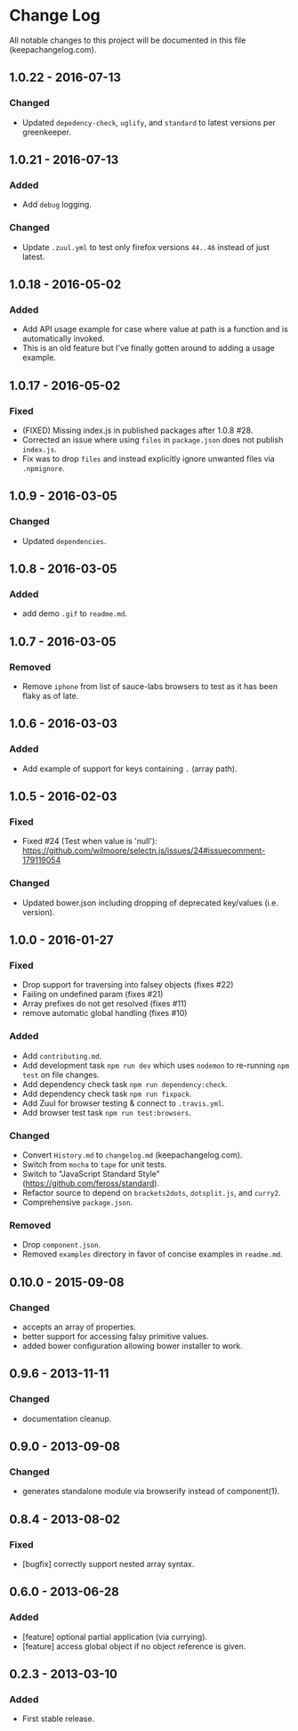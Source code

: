 # Change Log
All notable changes to this project will be documented in this file (keepachangelog.com).

## 1.0.22 - 2016-07-13
### Changed
- Updated `depedency-check`, `uglify`, and `standard` to latest versions per greenkeeper.

## 1.0.21 - 2016-07-13
### Added
- Add `debug` logging.

### Changed
- Update `.zuul.yml` to test only firefox versions `44..46` instead of just latest.

## 1.0.18 - 2016-05-02
### Added
- Add API usage example for case where value at path is a function and is automatically invoked.
- This is an old feature but I've finally gotten around to adding a usage example.

## 1.0.17 - 2016-05-02
### Fixed
- (FIXED) Missing index.js in published packages after 1.0.8 #28.
- Corrected an issue where using `files` in `package.json` does not publish `index.js`.
- Fix was to drop `files` and instead explicitly ignore unwanted files via `.npmignore`.

## 1.0.9 - 2016-03-05
### Changed
- Updated `dependencies`.

## 1.0.8 - 2016-03-05
### Added
- add demo `.gif` to `readme.md`.

## 1.0.7 - 2016-03-05
### Removed
- Remove `iphone` from list of sauce-labs browsers to test as it has been flaky as of late.

## 1.0.6 - 2016-03-03
### Added
- Add example of support for keys containing `.` (array path).

## 1.0.5 - 2016-02-03
### Fixed
- Fixed #24 (Test when value is 'null'): https://github.com/wilmoore/selectn.js/issues/24#issuecomment-179119054

### Changed
- Updated bower.json including dropping of deprecated key/values (i.e. version).

## 1.0.0 - 2016-01-27
### Fixed
- Drop support for traversing into falsey objects (fixes #22)
- Failing on undefined param (fixes #21)
- Array prefixes do not get resolved (fixes #11)
- remove automatic global handling (fixes #10)

### Added
- Add `contributing.md`.
- Add development task `npm run dev` which uses `nodemon` to re-running `npm test` on file changes.
- Add dependency check task `npm run dependency:check`.
- Add dependency check task `npm run fixpack`.
- Add Zuul for browser testing & connect to `.travis.yml`.
- Add browser test task `npm run test:browsers`.

### Changed
- Convert `History.md` to `changelog.md` (keepachangelog.com).
- Switch from `mocha` to `tape` for unit tests.
- Switch to "JavaScript Standard Style" (https://github.com/feross/standard).
- Refactor source to depend on `brackets2dots`, `dotsplit.js`, and `curry2`.
- Comprehensive `package.json`.

### Removed
- Drop `component.json`.
- Removed `examples` directory in favor of concise examples in `readme.md`.

## 0.10.0 - 2015-09-08
### Changed
- accepts an array of properties.
- better support for accessing falsy primitive values.
- added bower configuration allowing bower installer to work.

## 0.9.6 - 2013-11-11
### Changed
- documentation cleanup.

## 0.9.0 - 2013-09-08
### Changed
- generates standalone module via browserify instead of component(1).

## 0.8.4 - 2013-08-02
### Fixed
- [bugfix] correctly support nested array syntax.

## 0.6.0 - 2013-06-28
### Added
- [feature] optional partial application (via currying).
- [feature] access global object if no object reference is given.

## 0.2.3 - 2013-03-10
### Added
- First stable release.
